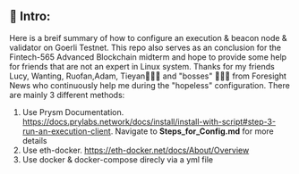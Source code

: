 ## 📝 Intro:
Here is a breif summary of how to configure an execution & beacon node & validator on Goerli Testnet. This repo also serves as an conclusion for the Fintech-565 Advanced Blockchain midterm and hope to provide some help for friends that are not an expert in Linux system. Thanks for my friends Lucy, Wanting, Ruofan,Adam, Tieyan🧙🏻‍♀️ and "bosses" 👨🏻‍⚖️ from Foresight News who continuously help me during the "hopeless" configuration.
There are mainly 3 different methods:
1. Use Prysm Documentation. 
https://docs.prylabs.network/docs/install/install-with-script#step-3-run-an-execution-client. 
Navigate to **Steps_for_Config.md** for more details
2. Use eth-docker. 
https://eth-docker.net/docs/About/Overview
3. Use docker & docker-compose direcly via a yml file  
